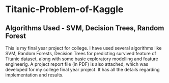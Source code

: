 # Titanic-Problem-of-Kaggle
## Algorithms Used - SVM, Decision Trees, Random Forest
This is my final year project for college.
I have used several algorithms like SVM, Random Forests, Decision Trees for predicting survived feature of Titanic dataset, along with some basic exploratory modelling and feature engineerig.
A project report file (in PDF) is also attached, which was developed for my college final year project. It has all the details regarding implementation and results.

